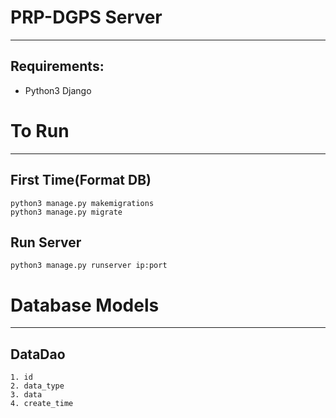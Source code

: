 # PRP-DGPS Server
---------------------------------------------------------------------------------
## Requirements:

* Python3 Django

# To Run
---------------------------------------------------------------------------------
## **First Time(Format DB)**
```
python3 manage.py makemigrations
python3 manage.py migrate
```
## **Run Server**
`python3 manage.py runserver ip:port`

# Database Models
---------------------------------------------------------------------------------
## **DataDao**
```
1. id
2. data_type
3. data
4. create_time
```
